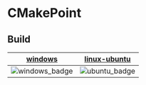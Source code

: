 # CMakePoint

## Build
| [windows][windows-link] | [linux-ubuntu][ubuntu-link] |
| ----------------------- | --------------------------- |
| ![windows_badge]        | ![ubuntu_badge]             |

[windows-link]: https://github.com/iHaibaraAi/CMakePoint/actions/workflows/windows.yml
[windows_badge]: https://github.com/iHaibaraAi/CMakePoint/workflows/Windows/badge.svg

[ubuntu-link]: https://github.com/iHaibaraAi/CMakePoint/actions/workflows/cmake.yml
[ubuntu_badge]: https://github.com/iHaibaraAi/CMakePoint/workflows/CMake/badge.svg
